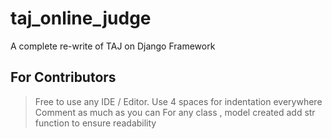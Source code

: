 # taj_online_judge

A complete re-write of TAJ on Django Framework

For Contributors
----------------

> Free to use any IDE / Editor. Use 4 spaces for indentation everywhere
> Comment as much as you can
> For any class , model created add str function to ensure readability
